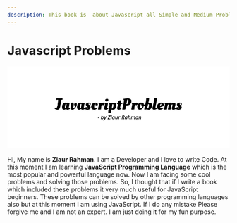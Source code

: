```yaml
---
description: This book is  about Javascript all Simple and Medium Problems
---
```


# Javascript Problems

![](.gitbook/assets/jsp.png)

 Hi, My name is **Ziaur Rahman**. I am a Developer and I love to write Code. At this moment I am learning **JavaScript Programming Language** which is the most popular and powerful language now. Now I am facing some cool problems and solving those problems. So, I thought that if I write a book which included these problems it very much useful for JavaScript beginners. These problems can be solved by other programming languages also but at this moment I am using JavaScript. If I do any mistake Please forgive me and I am not an expert. I am just doing it for my fun purpose.

